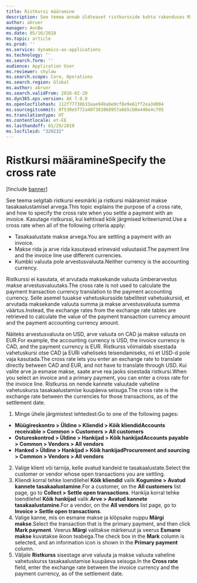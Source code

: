 ```yaml
---
title: Ristkursi määramine
description: See teema annab üldteavet ristkursside kohta rakenduses Microsoft Dynamics 365 for Finance and Operations.
author: abruer
manager: AnnBe
ms.date: 05/16/2018
ms.topic: article
ms.prod: ''
ms.service: dynamics-ax-applications
ms.technology: ''
ms.search.form: ''
audience: Application User
ms.reviewer: shylaw
ms.search.scope: Core, Operations
ms.search.region: Global
ms.author: abruer
ms.search.validFrom: 2016-02-28
ms.dyn365.ops.version: AX 7.0.0
ms.openlocfilehash: 112f77738b33aae94babe0cf8e9e61ff2ea3d004
ms.sourcegitcommit: 0f530e5f72a40f383868957a6b5cb0e446e4c795
ms.translationtype: HT
ms.contentlocale: et-EE
ms.lasthandoff: 01/29/2019
ms.locfileid: "320232"
---
```

# <a name="specify-the-cross-rate"></a><span data-ttu-id="09fc1-103">Ristkursi määramine</span><span class="sxs-lookup"><span data-stu-id="09fc1-103">Specify the cross rate</span></span>

[!include [banner](../includes/banner.md)]

<span data-ttu-id="09fc1-104">See teema selgitab ristkursi eesmärki ja ristkursi määramist makse tasakaalustamisel arvega.</span><span class="sxs-lookup"><span data-stu-id="09fc1-104">This topic explains the purpose of a cross rate, and how to specify the cross rate when you settle a payment with an invoice.</span></span> <span data-ttu-id="09fc1-105">Kasutage ristkurssi, kui kehtivad kõik järgmised kriteeriumid.</span><span class="sxs-lookup"><span data-stu-id="09fc1-105">Use a cross rate when all of the following criteria apply:</span></span> 
-   <span data-ttu-id="09fc1-106">Tasakaalustate makse arvega.</span><span class="sxs-lookup"><span data-stu-id="09fc1-106">You are settling a payment with an invoice.</span></span> 
-   <span data-ttu-id="09fc1-107">Makse rida ja arve rida kasutavad erinevaid valuutasid.</span><span class="sxs-lookup"><span data-stu-id="09fc1-107">The payment line and the invoice line use different currencies.</span></span> 
-   <span data-ttu-id="09fc1-108">Kumbki valuuta pole arvestusvaluuta.</span><span class="sxs-lookup"><span data-stu-id="09fc1-108">Neither currency is the accounting currency.</span></span> 

<span data-ttu-id="09fc1-109">Ristkurssi ei kasutata, et arvutada maksekande valuuta ümberarvestus makse arvestusvaluutaks.</span><span class="sxs-lookup"><span data-stu-id="09fc1-109">The cross rate is not used to calculate the payment transaction currency translation to the payment accounting currency.</span></span> <span data-ttu-id="09fc1-110">Selle asemel tuuakse vahetuskursside tabelitest vahetuskursid, et arvutada maksekande valuuta summa ja makse arvestusvaluuta summa väärtus.</span><span class="sxs-lookup"><span data-stu-id="09fc1-110">Instead, the exchange rates from the exchange rate tables are retrieved to calculate the value of the payment transaction currency amount and the payment accounting currency amount.</span></span> 

<span data-ttu-id="09fc1-111">Näiteks arvestusvaluuta on USD, arve valuuta on CAD ja makse valuuta on EUR.</span><span class="sxs-lookup"><span data-stu-id="09fc1-111">For example, the accounting currency is USD, the invoice currency is CAD, and the payment currency is EUR.</span></span> <span data-ttu-id="09fc1-112">Ristkurss võimaldab sisestada vahetuskursi otse CAD ja EURi vaheliseks teisendamiseks, nii et USD-d pole vaja kasutada.</span><span class="sxs-lookup"><span data-stu-id="09fc1-112">The cross rate lets you enter an exchange rate to translate directly between CAD and EUR, and not have to translate through USD.</span></span> <span data-ttu-id="09fc1-113">Kui valite arve ja esmase makse, saate arve rea jaoks sisestada ristkursi.</span><span class="sxs-lookup"><span data-stu-id="09fc1-113">When you select an invoice and a primary payment, you can enter a cross rate for the invoice line.</span></span> <span data-ttu-id="09fc1-114">Ristkurss on nende kannete valuutade vaheline vahetuskurss tasakaalustamise kuupäeva seisuga.</span><span class="sxs-lookup"><span data-stu-id="09fc1-114">The cross rate is the exchange rate between the currencies for those transactions, as of the settlement date.</span></span>

1.  <span data-ttu-id="09fc1-115">Minge ühele järgmistest lehtedest:</span><span class="sxs-lookup"><span data-stu-id="09fc1-115">Go to one of the following pages:</span></span>
- <span data-ttu-id="09fc1-116">**Müügireskontro > Üldine > Kliendid > Kõik kliendid**</span><span class="sxs-lookup"><span data-stu-id="09fc1-116">**Accounts receivable > Common > Customers > All customers**</span></span> 
- <span data-ttu-id="09fc1-117">**Ostureskontrod > Üldine > Hankijad > Kõik hankijad**</span><span class="sxs-lookup"><span data-stu-id="09fc1-117">**Accounts payable > Common > Vendors > All vendors**</span></span> 
- <span data-ttu-id="09fc1-118">**Hanked > Üldine > Hankijad > Kõik hankijad**</span><span class="sxs-lookup"><span data-stu-id="09fc1-118">**Procurement and sourcing > Common > Vendors > All vendors**</span></span>
2.  <span data-ttu-id="09fc1-119">Valige klient või tarnija, kelle avatud kandeid te tasakaalustate.</span><span class="sxs-lookup"><span data-stu-id="09fc1-119">Select the customer or vendor whose open transactions you are settling.</span></span> 
3.  <span data-ttu-id="09fc1-120">Kliendi korral tehke loendilehel **Kõik kliendid** valik **Kogumine > Avatud kannete tasakaalustamine**.</span><span class="sxs-lookup"><span data-stu-id="09fc1-120">For a customer, on the **All customers** list page, go to **Collect > Settle open transactions**.</span></span> <span data-ttu-id="09fc1-121">Hankija korral tehke loendilehel **Kõik hankijad** valik **Arve > Avatud kannete tasakaalustamine**.</span><span class="sxs-lookup"><span data-stu-id="09fc1-121">For a vendor, on the **All vendors** list page, go to **Invoice > Settle open transactions**.</span></span> 
4.  <span data-ttu-id="09fc1-122">Valige kanne, mis on esmane makse ja klõpsake nuppu **Märgi makse**.</span><span class="sxs-lookup"><span data-stu-id="09fc1-122">Select the transaction that is the primary payment, and then click **Mark payment**.</span></span> <span data-ttu-id="09fc1-123">Veerus **Märgi** valitakse märkeruut ja veerus **Esmane makse** kuvatakse ikoon teabega.</span><span class="sxs-lookup"><span data-stu-id="09fc1-123">The check box in the **Mark** column is selected, and an information icon is shown in the **Primary payment** column.</span></span> 
5.  <span data-ttu-id="09fc1-124">Väljale **Ristkurss** sisestage arve valuuta ja makse valuuta vaheline vahetuskurss tasakaalustamise kuupäeva seisuga.</span><span class="sxs-lookup"><span data-stu-id="09fc1-124">In the **Cross rate** field, enter the exchange rate between the invoice currency and the payment currency, as of the settlement date.</span></span> 
